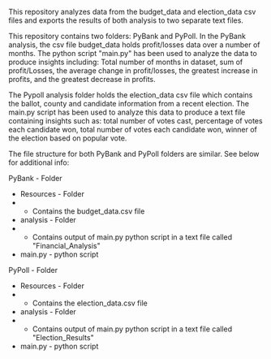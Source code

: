 This repository analyzes data from the budget_data and election_data csv files and exports the results of both analysis to two separate text files.

This repository contains two folders: PyBank and PyPoll. In the PyBank analysis, the csv file budget_data holds profit/losses data over a number of months. The python script "main.py" has been used to analyze the data to produce insights including: Total number of months in dataset, sum of profit/Losses, the average change in profit/losses, the greatest increase in profits, and the greatest decrease in profits.

The Pypoll analysis folder holds the election_data csv file which contains the ballot, county and candidate information from a recent election. The main.py script has been used to analyze this data to produce a text file containing insights such as: total number of votes cast, percentage of votes each candidate won, total number of votes each candidate won, winner of the election based on popular vote.

The file structure for both PyBank and PyPoll folders are similar. See below for additional info:

PyBank - Folder
* Resources - Folder
* * Contains the budget_data.csv file
* analysis - Folder
* * Contains output of main.py python script in a text file called "Financial_Analysis"
* main.py - python script

PyPoll - Folder
* Resources - Folder
* * Contains the election_data.csv file
* analysis - Folder
* * Contains output of main.py python script in a text file called "Election_Results"
* main.py - python script
